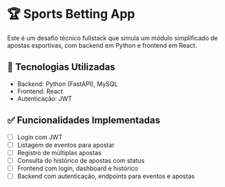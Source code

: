 # 🏆 Sports Betting App

Este é um desafio técnico fullstack que simula um módulo simplificado de apostas esportivas, com backend em Python e frontend em React.

## 🚀 Tecnologias Utilizadas

- Backend: Python (FastAPI), MySQL
- Frontend: React
- Autenticação: JWT

## ✅ Funcionalidades Implementadas

- [ ] Login com JWT
- [ ] Listagem de eventos para apostar
- [ ] Registro de múltiplas apostas
- [ ] Consulta do histórico de apostas com status
- [ ] Frontend com login, dashboard e histórico
- [ ] Backend com autenticação, endpoints para eventos e apostas
